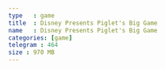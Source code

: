 ```yaml
---
type   : game
title  : Disney Presents Piglet's Big Game
name   : Disney Presents Piglet's Big Game
categories: [game]
telegram : 464
size : 970 MB
---
```



